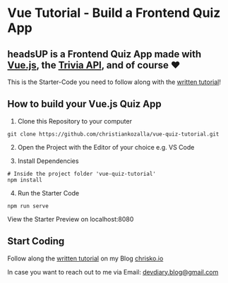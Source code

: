 # Vue Tutorial - Build a Frontend Quiz App

## headsUP is a Frontend Quiz App made with [Vue.js](https://vuejs.org), the [Trivia API](https://opentdb.com/), and of course :heart:

This is the Starter-Code you need to follow along with the [written tutorial](https://chrisko.io/posts/vue-tutorial-frontend-quiz-app-headsup)!

## How to build your Vue.js Quiz App

1. Clone this Repository to your computer

```
git clone https://github.com/christiankozalla/vue-quiz-tutorial.git
```

2. Open the Project with the Editor of your choice e.g. VS Code

3. Install Dependencies

```
# Inside the project folder 'vue-quiz-tutorial'
npm install
```

4. Run the Starter Code

```
npm run serve
```

View the Starter Preview on localhost:8080

## Start Coding

Follow along the [written tutorial](https://chrisko.io/posts/vue-tutorial-frontend-quiz-app-headsup) on my Blog [chrisko.io](https://chrisko.io)

In case you want to reach out to me via Email: <devdiary.blog@gmail.com>
